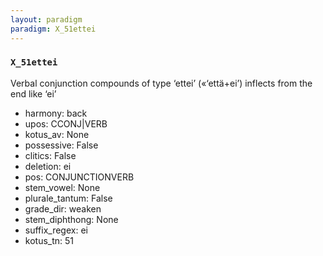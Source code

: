 ```yaml
---
layout: paradigm
paradigm: X_51ettei
---
```

### ` X_51ettei `

Verbal conjunction compounds of type ‘ettei’ («‘että+ei’) inflects from the end like ‘ei’
* harmony: back
* upos: CCONJ|VERB
* kotus_av: None
* possessive: False
* clitics: False
* deletion: ei
* pos: CONJUNCTIONVERB
* stem_vowel: None
* plurale_tantum: False
* grade_dir: weaken
* stem_diphthong: None
* suffix_regex: ei
* kotus_tn: 51
